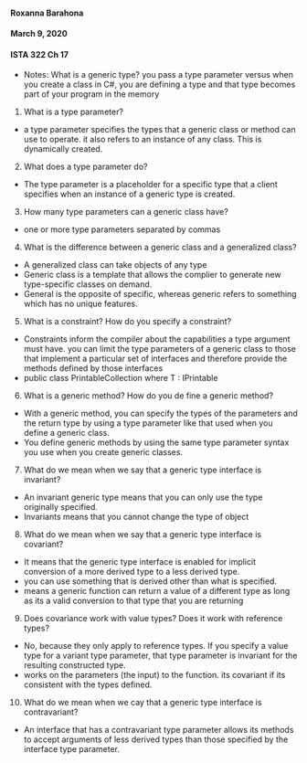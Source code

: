 #### Roxanna Barahona
#### March 9, 2020
#### ISTA 322 Ch 17


- Notes:
What is a generic type? you pass a type parameter versus when you create a class in C#, you are defining a type and that type becomes part of your program in the memory

1. What is a type parameter?
- a type parameter specifies the types that a generic class or method can use to operate. it also refers to an instance of any class. This is dynamically created.

2. What does a type parameter do?
- The type parameter is a placeholder for a specific type that a client specifies when an instance of a generic type is created.

3. How many type parameters can a generic class have?
- one or more type parameters separated by commas

4. What is the difference between a generic class and a generalized class?
- A generalized class can take objects of any type
- Generic class is a template that allows the complier to generate new type-specific classes on demand.
- General is the opposite of specific, whereas generic refers to something which has no unique features.

5. What is a constraint? How do you specify a constraint?
- Constraints inform the compiler about the capabilities a type argument must have. you can limit the type parameters of a generic class to those that implement a particular set of interfaces and therefore provide the methods defined by those interfaces
- public class PrintableCollection<T> where T : IPrintable

6. What is a generic method? How do you de fine a generic method?
- With a generic method, you can specify the types of the parameters and the return type by using a type parameter like that used when you define a generic class.
- You define generic methods by using the same type parameter syntax you use when you create
generic classes.

7. What do we mean when we say that a generic type interface is invariant?
- An invariant generic type means that you can only use the type originally specified.
- Invariants means that you cannot change the type of object

8. What do we mean when we say that a generic type interface is covariant?
- It means that the generic type interface is enabled for implicit conversion of a more derived type to a less derived type.
- you can use something that is derived other than what is specified.
- means a generic function can return a value of a different type as long as its a valid conversion to that type that you are returning

9. Does covariance work with value types? Does it work with reference types?
- No, because they only apply to reference types.  If you specify a value type for a variant type parameter, that type parameter is invariant for the resulting constructed type.
- works on the parameters (the input) to the function. its covariant if its consistent with the types defined.


10. What do we mean when we cay that a generic type interface is contravariant?
- An interface that has a contravariant type parameter allows its methods to accept arguments of less derived types than those specified by the interface type parameter.
